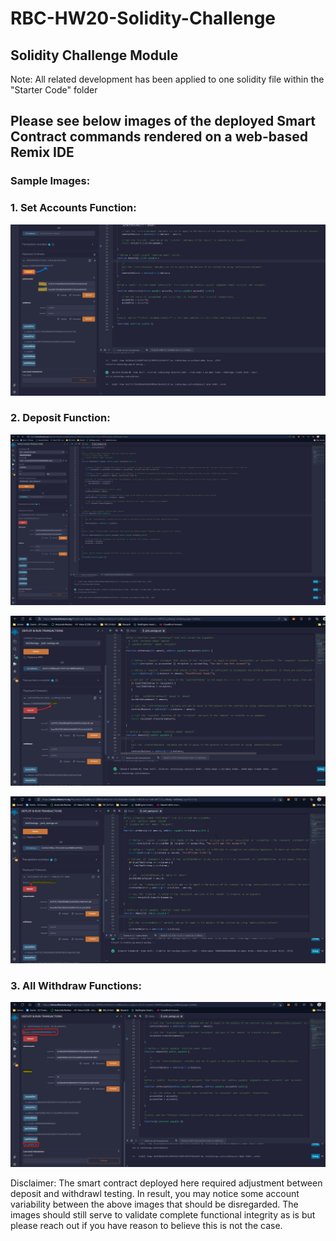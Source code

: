 # RBC-HW20-Solidity-Challenge

## Solidity Challenge Module
Note: All related development has been applied to one solidity file within the "Starter Code" folder

## Please see below images of the deployed Smart Contract commands rendered on a web-based Remix IDE

### Sample Images:

### 1. Set Accounts Function:

![SetAccounts](Starter_Code/Images/Solidity_SetAccountWithFirstDeposit.jpg)

### 2. Deposit Function:

![DepositTest1](Starter_Code/Images/Solidity_FirstDeposit_Test.jpg)

![DepositTest2](Starter_Code/Images/Solidity_SecondDeposit.jpg)

![DepositTest3](Starter_Code/Images/Solidity_ThirdDeposit.jpg)

### 3. All Withdraw Functions:

![FullWithdrawTest](Starter_Code/Images/Solidity_FullWithdrawAndBalanceValidation_PostRD.jpg)

Disclaimer:
The smart contract deployed here required adjustment between deposit and withdrawl testing.
In result, you may notice some account variability between the above images that should be disregarded.
The images should still serve to validate complete functional integrity as is but please reach out if you have
reason to believe this is not the case.
